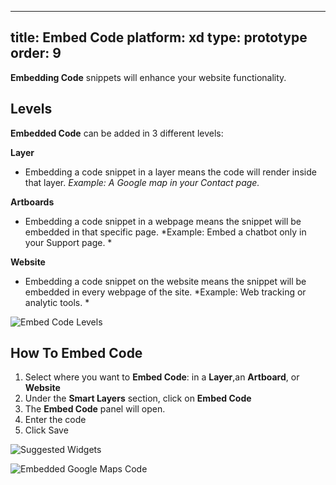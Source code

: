 
---
title: Embed Code
platform: xd
type: prototype
order: 9
---

**Embedding Code** snippets will enhance your website functionality.


## Levels

**Embedded Code** can be added in 3 different levels:

**Layer**

 * Embedding a code snippet in a layer means the code will render inside that layer. *Example: A Google map in your Contact page.*
   

**Artboards**

 * Embedding a code snippet in a webpage means the snippet will be embedded in that specific page. *Example: Embed a chatbot only in your Support page. *
   
**Website**
  
 * Embedding a code snippet on the website means the snippet will be embedded in every webpage of the site. *Example:  Web tracking or analytic tools. *

![Embed Code Levels](http://f.cl.ly/items/3x3F0L2I260G3s450A3S/Embed%20Code%20Panel.png)

## How To Embed Code

1. Select where you want to **Embed Code**: in a **Layer**,an **Artboard**, or **Website**
2. Under  the **Smart Layers** section, click on **Embed Code**
3. The **Embed Code** panel will open. 
4. Enter the code
5. Click Save

![Suggested Widgets](http://f.cl.ly/items/1g092G3T1l1Y1n1A2H0b/Embed%20Code.png)

![Embedded Google Maps Code](http://f.cl.ly/items/301m1r0z2X0b1w1l2c3X/Embedded%20Code.png)
